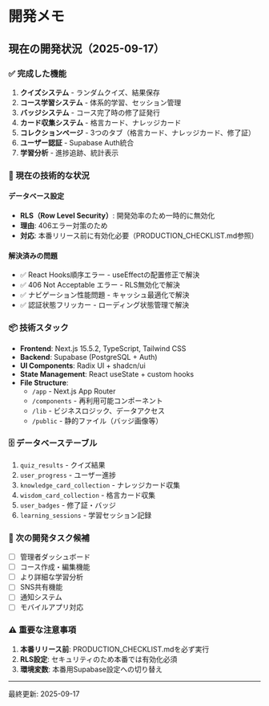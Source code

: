 # 開発メモ

## 現在の開発状況（2025-09-17）

### ✅ 完成した機能

1. **クイズシステム** - ランダムクイズ、結果保存
2. **コース学習システム** - 体系的学習、セッション管理
3. **バッジシステム** - コース完了時の修了証発行
4. **カード収集システム** - 格言カード、ナレッジカード
5. **コレクションページ** - 3つのタブ（格言カード、ナレッジカード、修了証）
6. **ユーザー認証** - Supabase Auth統合
7. **学習分析** - 進捗追跡、統計表示

### 🔧 現在の技術的な状況

#### データベース設定
- **RLS（Row Level Security）**: 開発効率のため一時的に無効化
- **理由**: 406エラー対策のため
- **対応**: 本番リリース前に有効化必要（PRODUCTION_CHECKLIST.md参照）

#### 解決済みの問題
- ✅ React Hooks順序エラー - useEffectの配置修正で解決
- ✅ 406 Not Acceptable エラー - RLS無効化で解決
- ✅ ナビゲーション性能問題 - キャッシュ最適化で解決
- ✅ 認証状態フリッカー - ローディング状態管理で解決

### 📦 技術スタック

- **Frontend**: Next.js 15.5.2, TypeScript, Tailwind CSS
- **Backend**: Supabase (PostgreSQL + Auth)
- **UI Components**: Radix UI + shadcn/ui
- **State Management**: React useState + custom hooks
- **File Structure**: 
  - `/app` - Next.js App Router
  - `/components` - 再利用可能コンポーネント
  - `/lib` - ビジネスロジック、データアクセス
  - `/public` - 静的ファイル（バッジ画像等）

### 🗄️ データベーステーブル

1. `quiz_results` - クイズ結果
2. `user_progress` - ユーザー進捗
3. `knowledge_card_collection` - ナレッジカード収集
4. `wisdom_card_collection` - 格言カード収集
5. `user_badges` - 修了証・バッジ
6. `learning_sessions` - 学習セッション記録

### 🎯 次の開発タスク候補

- [ ] 管理者ダッシュボード
- [ ] コース作成・編集機能
- [ ] より詳細な学習分析
- [ ] SNS共有機能
- [ ] 通知システム
- [ ] モバイルアプリ対応

### ⚠️ 重要な注意事項

1. **本番リリース前**: PRODUCTION_CHECKLIST.mdを必ず実行
2. **RLS設定**: セキュリティのため本番では有効化必須
3. **環境変数**: 本番用Supabase設定への切り替え

---

最終更新: 2025-09-17